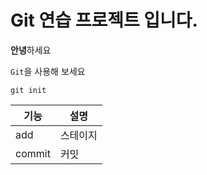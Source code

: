# Git 연습 프로젝트 입니다.

**안녕**하세요

`Git`을 사용해 보세요

```
git init
```

|기능|설명|
|---|---|
|add|스테이지|
|commit|커밋|
